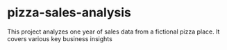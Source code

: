 # pizza-sales-analysis
This project analyzes one year of sales data from a fictional pizza place. It covers various key business insights
